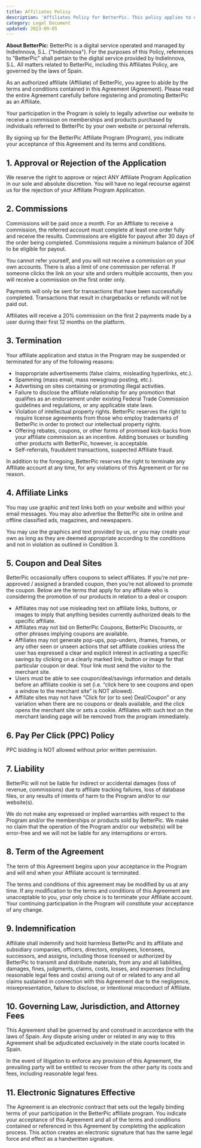 ```yaml
---
title: Affiliates Policy
description: 'Affiliates Policy for BetterPic. This policy applies to our web page, web application and other associated third-parties in relation with affiliates.'
category: Legal Document
updated: 2023-09-05
---
```

**About BetterPic:** BetterPic is a digital service operated and managed by IndieInnova, S.L. ("IndieInnova"). For the purposes of this Policy, references to "BetterPic" shall pertain to the digital service provided by IndieInnova, S.L. All matters related to BetterPic, including this Affiliates Policy, are governed by the laws of Spain.

As an authorized affiliate (Affiliate) of BetterPic, you agree to abide by the terms and conditions contained in this Agreement (Agreement). Please read the entire Agreement carefully before registering and promoting BetterPic as an Affiliate.

Your participation in the Program is solely to legally advertise our website to receive a commission on memberships and products purchased by individuals referred to BetterPic by your own website or personal referrals.

By signing up for the BetterPic Affiliate Program (Program), you indicate your acceptance of this Agreement and its terms and conditions.

## 1. Approval or Rejection of the Application
We reserve the right to approve or reject ANY Affiliate Program Application in our sole and absolute discretion. You will have no legal recourse against us for the rejection of your Affiliate Program Application.

## 2. Commissions
Commissions will be paid once a month. For an Affiliate to receive a commission, the referred account must complete at least one order fully and receive the results. Commissions are eligible for payout after 30 days of the order being completed. Commissions require a minimum balance of 30€ to be eligible for payout.

You cannot refer yourself, and you will not receive a commission on your own accounts. There is also a limit of one commission per referral. If someone clicks the link on your site and orders multiple accounts, then you will receive a commission on the first order only.

Payments will only be sent for transactions that have been successfully completed. Transactions that result in chargebacks or refunds will not be paid out.

Affiliates will receive a 20% commission on the first 2 payments made by a user during their first 12 months on the platform.

## 3. Termination
Your affiliate application and status in the Program may be suspended or terminated for any of the following reasons:

- Inappropriate advertisements (false claims, misleading hyperlinks, etc.).
- Spamming (mass email, mass newsgroup posting, etc.).
- Advertising on sites containing or promoting illegal activities.
- Failure to disclose the affiliate relationship for any promotion that qualifies as an endorsement under existing Federal Trade Commission guidelines and regulations, or any applicable state laws.
- Violation of intellectual property rights. BetterPic reserves the right to require license agreements from those who employ trademarks of BetterPic in order to protect our intellectual property rights.
- Offering rebates, coupons, or other forms of promised kick-backs from your affiliate commission as an incentive. Adding bonuses or bundling other products with BetterPic, however, is acceptable.
- Self-referrals, fraudulent transactions, suspected Affiliate fraud.

In addition to the foregoing, BetterPic reserves the right to terminate any Affiliate account at any time, for any violations of this Agreement or for no reason.

## 4. Affiliate Links
You may use graphic and text links both on your website and within your email messages. You may also advertise the BetterPic site in online and offline classified ads, magazines, and newspapers.

You may use the graphics and text provided by us, or you may create your own as long as they are deemed appropriate according to the conditions and not in violation as outlined in Condition 3.

## 5. Coupon and Deal Sites
BetterPic occasionally offers coupons to select affiliates. If you’re not pre-approved / assigned a branded coupon, then you’re not allowed to promote the coupon. Below are the terms that apply for any affiliate who is considering the promotion of our products in relation to a deal or coupon:

- Affiliates may not use misleading text on affiliate links, buttons, or images to imply that anything besides currently authorized deals to the specific affiliate.
- Affiliates may not bid on BetterPic Coupons, BetterPic Discounts, or other phrases implying coupons are available.
- Affiliates may not generate pop-ups, pop-unders, iframes, frames, or any other seen or unseen actions that set affiliate cookies unless the user has expressed a clear and explicit interest in activating a specific savings by clicking on a clearly marked link, button or image for that particular coupon or deal. Your link must send the visitor to the merchant site.
- Users must be able to see coupon/deal/savings information and details before an affiliate cookie is set (i.e. “click here to see coupons and open a window to the merchant site” is NOT allowed).
- Affiliate sites may not have “Click for (or to see) Deal/Coupon” or any variation when there are no coupons or deals available, and the click opens the merchant site or sets a cookie. Affiliates with such text on the merchant landing page will be removed from the program immediately.

## 6. Pay Per Click (PPC) Policy
PPC bidding is NOT allowed without prior written permission.

## 7. Liability
BetterPic will not be liable for indirect or accidental damages (loss of revenue, commissions) due to affiliate tracking failures, loss of database files, or any results of intents of harm to the Program and/or to our website(s).

We do not make any expressed or implied warranties with respect to the Program and/or the memberships or products sold by BetterPic. We make no claim that the operation of the Program and/or our website(s) will be error-free and we will not be liable for any interruptions or errors.

## 8. Term of the Agreement
The term of this Agreement begins upon your acceptance in the Program and will end when your Affiliate account is terminated.

The terms and conditions of this agreement may be modified by us at any time. If any modification to the terms and conditions of this Agreement are unacceptable to you, your only choice is to terminate your Affiliate account. Your continuing participation in the Program will constitute your acceptance of any change.

## 9. Indemnification
Affiliate shall indemnify and hold harmless BetterPic and its affiliate and subsidiary companies, officers, directors, employees, licensees, successors, and assigns, including those licensed or authorized by BetterPic to transmit and distribute materials, from any and all liabilities, damages, fines, judgments, claims, costs, losses, and expenses (including reasonable legal fees and costs) arising out of or related to any and all claims sustained in connection with this Agreement due to the negligence, misrepresentation, failure to disclose, or intentional misconduct of Affiliate.

## 10. Governing Law, Jurisdiction, and Attorney Fees
This Agreement shall be governed by and construed in accordance with the laws of Spain. Any dispute arising under or related in any way to this Agreement shall be adjudicated exclusively in the state courts located in Spain.

In the event of litigation to enforce any provision of this Agreement, the prevailing party will be entitled to recover from the other party its costs and fees, including reasonable legal fees.

## 11. Electronic Signatures Effective
The Agreement is an electronic contract that sets out the legally binding terms of your participation in the BetterPic affiliate program. You indicate your acceptance of this Agreement and all of the terms and conditions contained or referenced in this Agreement by completing the application process. This action creates an electronic signature that has the same legal force and effect as a handwritten signature.
